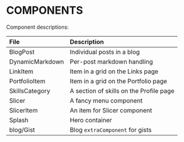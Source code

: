 # COMPONENTS

Component descriptions:

| File            | Description                             |
|:----------------|:----------------------------------------|
| BlogPost        | Individual posts in a blog              |
| DynamicMarkdown | Per-post markdown handling              |
| LinkItem        | Item in a grid on the Links page        |
| PortfolioItem   | Item in a grid on the Portfolio page    |
| SkillsCategory  | A section of skills on the Profile page |
| Slicer          | A fancy menu component                  |
| SlicerItem      | An item for Slicer component            |
| Splash          | Hero container                          |
| blog/Gist       | Blog `extraComponent` for gists         |
